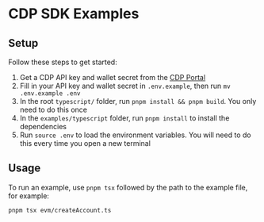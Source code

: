 # CDP SDK Examples

## Setup

Follow these steps to get started:

1. Get a CDP API key and wallet secret from the [CDP Portal](https://portal.cdp.coinbase.com/access/api)
1. Fill in your API key and wallet secret in `.env.example`, then run `mv .env.example .env`
1. In the root `typescript/` folder, run `pnpm install && pnpm build`. You only need to do this once
1. In the `examples/typescript` folder, run `pnpm install` to install the dependencies
1. Run `source .env` to load the environment variables. You will need to do this every time you open a new terminal

## Usage

To run an example, use `pnpm tsx` followed by the path to the example file, for example:

```bash
pnpm tsx evm/createAccount.ts
```
